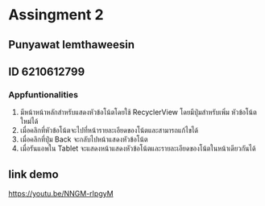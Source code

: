 # Assingment 2
## Punyawat Iemthaweesin
## ID 6210612799

### Appfuntionalities
1. มีหน้าหน้าหลักสําหรับแสดงหัวข้อโน้ตโดยใช้ RecyclerView โดยมีปุ่มสําหรับเพิ่ม หัวข้อโน้ตใหม่ได้
2. เมื่อคลิกที่หัวข้อโน้ตจะไปที่หน้ารายละเอียดของโน้ตและสามารถแก้ไขได้
3. เมื่อคลิกที่ปุ่ม Back จะกลับไปหน้าแสดงหัวข้อโน้ต
4. เมื่อรันแอพใน Tablet จะแสดงหน้าแสดงหัวข้อโน้ตและรายละเอียดของโน้ตในหน้าเดียวกันได้


## link demo
https://youtu.be/NNGM-rIpgyM
